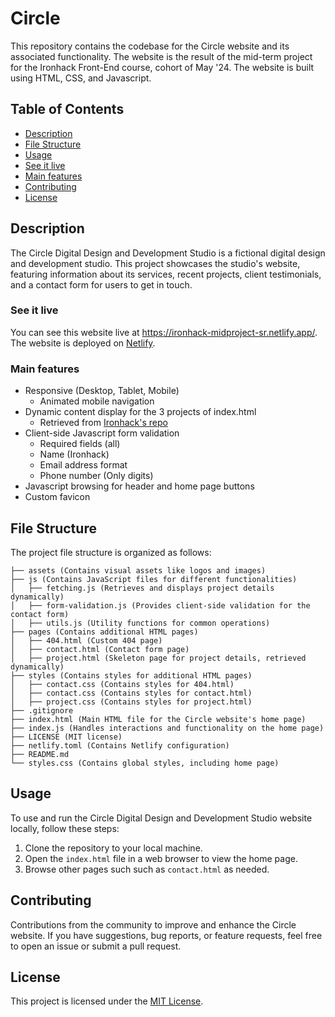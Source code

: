 # Circle

This repository contains the codebase for the Circle website and its associated functionality. The website is the result of the mid-term project for the Ironhack Front-End course, cohort of May '24. The website is built using HTML, CSS, and Javascript.

## Table of Contents

- [Description](#description)
- [File Structure](#file-structure)
- [Usage](#usage)
- [See it live](#see-it-live)
- [Main features](#main-features)  
- [Contributing](#contributing)
- [License](#license)

## Description

The Circle Digital Design and Development Studio is a fictional digital design and development studio. This project showcases the studio's website, featuring information about its services, recent projects, client testimonials, and a contact form for users to get in touch.

### See it live

You can see this website live at https://ironhack-midproject-sr.netlify.app/. The website is deployed on [Netlify](https://www.netlify.com/).

### Main features

- Responsive (Desktop, Tablet, Mobile)
  - Animated mobile navigation
- Dynamic content display for the 3 projects of index.html
  - Retrieved from [Ironhack's repo](https://raw.githubusercontent.com/ironhack-jc/mid-term-api/main/projects)
- Client-side Javascript form validation
  - Required fields (all)
  - Name (Ironhack)
  - Email address format
  - Phone number (Only digits)
- Javascript browsing for header and home page buttons
- Custom favicon

## File Structure

The project file structure is organized as follows:

```
├── assets (Contains visual assets like logos and images)
├── js (Contains JavaScript files for different functionalities)
│   ├── fetching.js (Retrieves and displays project details dynamically)
│   ├── form-validation.js (Provides client-side validation for the contact form)
│   ├── utils.js (Utility functions for common operations)
├── pages (Contains additional HTML pages)
│   ├── 404.html (Custom 404 page)
│   ├── contact.html (Contact form page)
│   ├── project.html (Skeleton page for project details, retrieved dynamically)
├── styles (Contains styles for additional HTML pages)
│   ├── contact.css (Contains styles for 404.html)
│   ├── contact.css (Contains styles for contact.html)
│   ├── project.css (Contains styles for project.html)
├── .gitignore
├── index.html (Main HTML file for the Circle website's home page)
├── index.js (Handles interactions and functionality on the home page)
├── LICENSE (MIT license)
├── netlify.toml (Contains Netlify configuration)
├── README.md
└── styles.css (Contains global styles, including home page)
```

## Usage

To use and run the Circle Digital Design and Development Studio website locally, follow these steps:

1. Clone the repository to your local machine.
2. Open the `index.html` file in a web browser to view the home page.
3. Browse other pages such such as `contact.html` as needed.

## Contributing

Contributions from the community to improve and enhance the Circle website. If you have suggestions, bug reports, or feature requests, feel free to open an issue or submit a pull request.

## License

This project is licensed under the [MIT License](LICENSE).